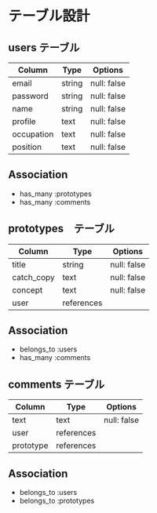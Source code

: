 # テーブル設計

## users テーブル

| Column     | Type   | Options     |
| -----------| ------ | ----------- |
| email      | string | null: false |
| password   | string | null: false |
| name       | string | null: false |
| profile    | text   | null: false |
| occupation | text   | null: false |
| position   | text   | null: false |

## Association

- has_many :prototypes
- has_many :comments

## prototypes　テーブル

| Column     | Type       | Options     |
| -----------| ------     | ----------- |
| title      | string     | null: false |
| catch_copy | text       | null: false |
| concept    | text       | null: false |
| user       | references |             |

## Association

- belongs_to :users
- has_many :comments

## comments テーブル

| Column     | Type       | Options     |
| -----------| ------     | ----------- |
| text       | text       | null: false |
| user       | references |             |
| prototype  | references |             |

## Association

- belongs_to :users
- belongs_to :prototypes